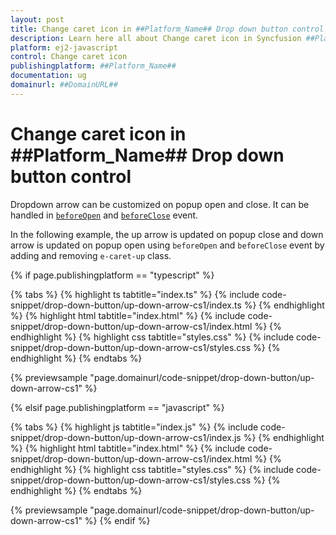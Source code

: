 ```yaml
---
layout: post
title: Change caret icon in ##Platform_Name## Drop down button control | Syncfusion
description: Learn here all about Change caret icon in Syncfusion ##Platform_Name## Drop down button control of Syncfusion Essential JS 2 and more.
platform: ej2-javascript
control: Change caret icon 
publishingplatform: ##Platform_Name##
documentation: ug
domainurl: ##DomainURL##
---
```


# Change caret icon in ##Platform_Name## Drop down button control

Dropdown arrow can be customized on popup open and close. It can be handled in [`beforeOpen`](../../api/drop-down-button/#beforeopen) and [`beforeClose`](../../api/drop-down-button/#beforeclose) event.

In the following example, the up arrow is updated on popup close and down arrow is updated on popup open using `beforeOpen` and `beforeClose` event by adding and removing `e-caret-up` class.

{% if page.publishingplatform == "typescript" %}

 {% tabs %}
{% highlight ts tabtitle="index.ts" %}
{% include code-snippet/drop-down-button/up-down-arrow-cs1/index.ts %}
{% endhighlight %}
{% highlight html tabtitle="index.html" %}
{% include code-snippet/drop-down-button/up-down-arrow-cs1/index.html %}
{% endhighlight %}
{% highlight css tabtitle="styles.css" %}
{% include code-snippet/drop-down-button/up-down-arrow-cs1/styles.css %}
{% endhighlight %}
{% endtabs %}
        
{% previewsample "page.domainurl/code-snippet/drop-down-button/up-down-arrow-cs1" %}

{% elsif page.publishingplatform == "javascript" %}

{% tabs %}
{% highlight js tabtitle="index.js" %}
{% include code-snippet/drop-down-button/up-down-arrow-cs1/index.js %}
{% endhighlight %}
{% highlight html tabtitle="index.html" %}
{% include code-snippet/drop-down-button/up-down-arrow-cs1/index.html %}
{% endhighlight %}
{% highlight css tabtitle="styles.css" %}
{% include code-snippet/drop-down-button/up-down-arrow-cs1/styles.css %}
{% endhighlight %}
{% endtabs %}

{% previewsample "page.domainurl/code-snippet/drop-down-button/up-down-arrow-cs1" %}
{% endif %}